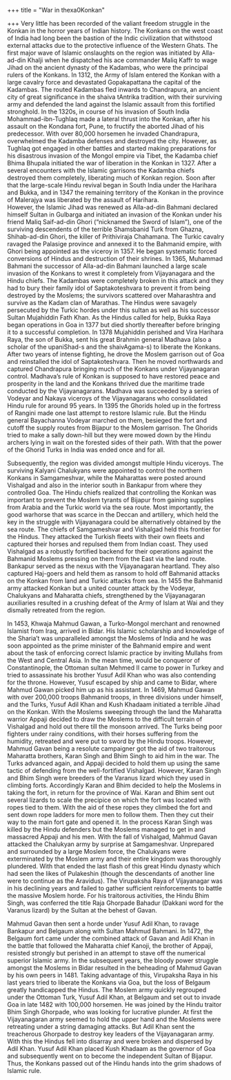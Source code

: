 +++
title = "War in thexa0Konkan"

+++
Very little has been recorded of the valiant freedom struggle in the
Konkan in the horror years of Indian history. The Konkans on the west
coast of India had long been the bastion of the Indic civilization that
withstood external attacks due to the protective influence of the
Western Ghats. The first major wave of Islamic onslaughts on the region
was initiated by Alla-ad-din Khalji when he dispatched his ace commander
Maliq Kaffr to wage Jihad on the ancient dynasty of the Kadambas, who
were the principal rulers of the Konkans. In 1312, the Army of Islam
entered the Konkan with a large cavalry force and devastated
Gopakapattana the capital of the Kadambas. The routed Kadambas fled
inwards to Chandrapura, an ancient city of great significance in the
shaiva tAntrika tradition, with their surviving army and defended the
land against the Islamic assault from this fortified stronghold. In the
1320s, in course of his invasion of South India Mohammad-ibn-Tughlaq
made a lateral thrust into the Konkan, after his assault on the Kondana
fort, Pune, to fructify the aborted Jihad of his predecessor. With over
80,000 horsemen he invaded Chandrapura, overwhelmed the Kadamba defenses
and destroyed the city. However, as Tughlaq got engaged in other battles
and started making preparations for his disastrous invasion of the
Mongol empire via Tibet, the Kadamba chief Bhima Bhupala initiated the
war of liberation in the Konkan in 1327. After a several encounters with
the Islamic garrisons the Kadamba chiefs destroyed them completely,
liberating much of Konkan region. Soon after that the large-scale Hindu
revival began in South India under the Harihara and Bukka, and in 1347
the remaining territory of the Konkan in the province of Malerajya was
liberated by the assault of Harihara.  
However, the Islamic Jihad was renewed as Alla-ad-din Bahmani declared
himself Sultan in Gulbarga and initiated an invasion of the Konkan under
his friend Maliq Saif-ad-din Ghori (“nicknamed the Sword of Islam”), one
of the surviving descendents of the terrible Shamsbanid Turk from
Ghazna, Shihab-ad-din Ghori, the killer of Prithiviraja Chahamana. The
Turkic cavalry ravaged the Palasige province and annexed it to the
Bahmanid empire, with Ghori being appointed as the viceroy in 1357. He
began systematic forced conversions of Hindus and destruction of their
shrines. In 1365, Muhammad Bahmani the successor of Alla-ad-din Bahmani
launched a large scale invasion of the Konkans to wrest it completely
from Vijayanagara and the Hindu chiefs. The Kadambas were completely
broken in this attack and they had to bury their family idol of
Saptakoteshvara to prevent it from being destroyed by the Moslems; the
survivors scattered over Maharashtra and survive as the Kadam clan of
Marathas. The Hindus were savagely persecuted by the Turkic hordes under
this sultan as well as his successor Sultan Mujahiddin Fath Khan. As the
Hindus called for help, Bukka Raya began operations in Goa in 1377 but
died shortly thereafter before bringing it to a successful completion.
In 1378 Mujahiddin perished and Vira Harihara Raya, the son of Bukka,
sent his great Brahmin general Madhava (also a scholar of the
upaniShad-s and the shaivAgama-s) to liberate the Konkans. After two
years of intense fighting, he drove the Moslem garrison out of Goa and
reinstalled the idol of Saptakoteshvara. Then he moved northwards and
captured Chandrapura bringing much of the Konkans under Vijayanagaran
control. Madhava’s rule of Konkan is supposed to have restored peace and
prosperity in the land and the Konkans thrived due the maritime trade
conducted by the Vijayanagarans. Madhava was succeeded by a series of
Vodeyar and Nakaya viceroys of the Vijayanagarans who consolidated Hindu
rule for around 95 years. In 1395 the Ghorids holed up in the fortress
of Rangini made one last attempt to restore Islamic rule. But the Hindu
general Bayachanna Vodeyar marched on them, besieged the fort and cutoff
the supply routes from Bijapur to the Moslem garrison. The Ghorids tried
to make a sally down-hill but they were mowed down by the Hindu archers
lying in wait on the forested sides of their path. With that the power
of the Ghorid Turks in India was ended once and for all.

Subsequently, the region was divided amongst multiple Hindu viceroys.
The surviving Kalyani Chalukyans were appointed to control the northern
Konkans in Samgameshvar, while the Maharattas were posted around
Vishalgad and also in the interior south in Bankapur from where they
controlled Goa. The Hindu chiefs realized that controlling the Konkan
was important to prevent the Moslem tyrants of Bijapur from gaining
supplies from Arabia and the Turkic world via the sea route. Most
importantly, the good warhorse that was scarce in the Deccan and
artillery, which held the key in the struggle with Vijayanagara could be
alternatively obtained by the sea route. The chiefs of Samgameshvar and
Vishalgad held this frontier for the Hindus. They attacked the Turkish
fleets with their own fleets and captured their horses and repulsed them
from Indian coast. They used Vishalgad as a robustly fortified backend
for their operations against the Bahmanid Moslems pressing on them from
the East via the land route. Bankapur served as the nexus with the
Vijayanagaran heartland. They also captured Haj-goers and held them as
ransom to hold off Bahmanid attacks on the Konkan from land and Turkic
attacks from sea. In 1455 the Bahmanid army attacked Konkan but a united
counter attack by the Vodeyar, Chalukyans and Maharatta chiefs,
strengthened by the Vijayanagaran auxiliaries resulted in a crushing
defeat of the Army of Islam at Wai and they dismally retreated from the
region.

In 1453, Khwaja Mahmud Gawan, a Turko-Mongol merchant and renowned
Islamist from Iraq, arrived in Bidar. His Islamic scholarship and
knowledge of the Sharia’t was unparalleled amongst the Moslems of India
and he was soon appointed as the prime minister of the Bahmanid empire
and went about the task of enforcing correct Islamic practice by
inviting Mullahs from the West and Central Asia. In the mean time, would
be conqueror of Constantinople, the Ottoman sultan Mehmed II came to
power in Turkey and tried to assassinate his brother Yusuf Adil Khan who
was also contending for the throne. However, Yusuf escaped by ship and
came to Bidar, where Mahmud Gawan picked him up as his assistant. In
1469, Mahmud Gawan with over 200,000 troops Bahmanid troops, in three
divisions under himself, and the Turks, Yusuf Adil Khan and Kush Khadaam
initiated a terrible Jihad on the Konkan. With the Moslems sweeping
through the land the Maharatta warrior Appaji decided to draw the
Moslems to the difficult terrain of Vishalgad and hold out there till
the monsoon arrived. The Turks being poor fighters under rainy
conditions, with their horses suffering from the humidity, retreated and
were put to sword by the Hindu troops. However, Mahmud Gavan being a
resolute campaigner got the aid of two traitorous Maharatta brothers,
Karan Singh and Bhim Singh to aid him in the war. The Turks advanced
again, and Appaji decided to hold them up using the same tactic of
defending from the well-fortified Vishalgad. However, Karan Singh and
Bhim Singh were breeders of the Varanus lizard which they used in
climbing forts. Accordingly Karan and Bhim decided to help the Moslems
in taking the fort, in return for the province of Wai. Karan and Bhim
sent out several lizards to scale the precipice on which the fort was
located with ropes tied to them. With the aid of these ropes they
climbed the fort and sent down rope ladders for more men to follow them.
Then they cut their way to the main fort gate and opened it. In the
process Karan Singh was killed by the Hindu defenders but the Moslems
managed to get in and massacred Appaji and his men. With the fall of
Vishalgad, Mahmud Gavan attacked the Chalukyan army by surprise at
Samgameshvar. Unprepared and surrounded by a large Moslem force, the
Chalukyans were exterminated by the Moslem army and their entire kingdom
was thoroughly plundered. With that ended the last flash of this great
Hindu dynasty which had seen the likes of Pulakeshin (though the
descendants of another line were to continue as the Aravidus). The
Virupaksha Raya of Vijayanagar was in his declining years and failed to
gather sufficient reinforcements to battle the massive Moslem horde. For
his traitorous activities, the Hindu Bhim Singh, was conferred the title
Raja Ghorpade Bahadur (Dakkani word for the Varanus lizard) by the
Sultan at the behest of Gavan.

Mahmud Gavan then sent a horde under Yusuf Adil Khan, to ravage Bankapur
and Belgaum along with Sultan Mahmud Bahmani. In 1472, the Belgaum fort
came under the combined attack of Gavan and Adil Khan in the battle that
followed the Maharatta chief Kanoji, the brother of Appaji, resisted
strongly but perished in an attempt to stave off the numerical superior
Islamic army. In the subsequent years, the bloody power struggle amongst
the Moslems in Bidar resulted in the beheading of Mahmud Gavan by his
own peers in 1481. Taking advantage of this, Virupaksha Raya in his last
years tried to liberate the Konkans via Goa, but the loss of Belgaum
greatly handicapped the Hindus. The Moslem army quickly regrouped under
the Ottoman Turk, Yusuf Adil Khan, at Belgaum and set out to invade Goa
in late 1482 with 100,000 horsemen. He was joined by the Hindu traitor
Bhim Singh Ghorpade, who was looking for lucrative plunder. At first the
Vijayanagaran army seemed to hold the upper hand and the Moslems were
retreating under a string damaging attacks. But Adil Khan sent the
treacherous Ghorpade to destroy key leaders of the Vijayanagaran army.
With this the Hindus fell into disarray and were broken and dispersed by
Adil Khan. Yusuf Adil Khan placed Kush Khadaam as the governor of Goa
and subsequently went on to become the independent Sultan of Bijapur.
Thus, the Konkans passed out of the Hindu hands into the grim shadows of
Islamic rule.
